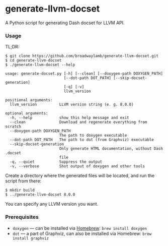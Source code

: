 # generate-llvm-docset

A Python script for generating Dash docset for LLVM API.

### Usage

TL;DR:
```
$ git clone https://github.com/broadwaylamb/generate-llvm-docset.git
$ cd generate-llvm-docset
$ ./generate-llvm-docset --help

usage: generate-docset.py [-h] [--clean] [--doxygen-path DOXYGEN_PATH]
                          [--dot-path DOT_PATH] [--skip-docset-generation]
                          [-q] [-v]
                          llvm_version

positional arguments:
  llvm_version          LLVM version string (e. g. 8.0.0)

optional arguments:
  -h, --help            show this help message and exit
  --clean               Download and regenerate everything from scratch
  --doxygen-path DOXYGEN_PATH
                        The path to doxygen executable
  --dot-path DOT_PATH   The path to dot (from Graphviz) executable
  --skip-docset-generation
                        Only generate HTML documentation, without Dash .docset
                        file
  -q, --quiet           Suppress the output
  -v, --verbose         Shot output of doxygen and other tools

```

Create a directory where the generated files will be located, and run the script from there:

```
$ mkdir build
$ ../generate-llvm-docset 8.0.0
```

You can specify any LLVM version you want.

### Prerequisites

- `doxygen` — can be installed via [Homebrew](http://brew.sh/): `brew install doxygen`
- `dot` — a part of Graphviz, can also be installed via Homebrew: `brew install graphviz`
